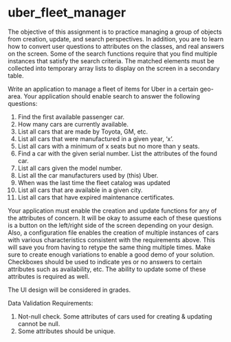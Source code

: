 # uber_fleet_manager

The objective of this assignment is to practice managing a group of objects from creation, update, and search perspectives. In addition, you are to learn how to convert user questions to attributes on the classes, and real answers on the screen. Some of the search functions require that you find multiple instances that satisfy the search criteria. The matched elements must be collected into temporary array lists to display on the screen in a secondary table.

Write an application to manage a fleet of items for Uber in a certain geo-area. Your application should enable search to answer the following questions:

1. Find the first available passenger car.
2. How many cars are currently available.
3. List all cars that are made by Toyota, GM, etc.
4. List all cars that were manufactured in a given year, ‘x’.
5. List all cars with a minimum of x seats but no more than y seats.
6. Find a car with the given serial number. List the attributes of the found car.
7. List all cars given the model number.
8. List all the car manufacturers used by (this) Uber.
9. When was the last time the fleet catalog was updated
10. List all cars that are available in a given city.
11. List all cars that have expired maintenance certificates.

Your application must enable the creation and update functions for any of the attributes of concern. It will be okay to assume each of these questions is a button on the left/right side of the screen depending on your design. Also, a configuration file enables the creation of multiple instances of cars with various characteristics consistent with the requirements above. This will save you from having to retype the same thing multiple times. Make sure to create enough variations to enable a good demo of your solution. Checkboxes should be used to indicate yes or no answers to certain attributes such as availability, etc. The ability to update some of these attributes is required as well.

The UI design will be considered in grades.

Data Validation Requirements:

1. Not-null check. Some attributes of cars used for creating & updating cannot be null.
2. Some attributes should be unique.
